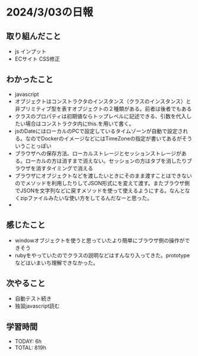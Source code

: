 # 2024/3/03の日報

## 取り組んだこと
- js インプット
- ECサイト CSS修正

## わかったこと
- javascript
- オブジェクトはコンストラクタのインスタンス（クラスのインスタンス）と非プリミティブ型を表すオブジェクトの２種類がある。前者は後者でもある
- クラスのプロパティは初期値ならトップレベルに記述できる、引数を代入したい場合はコンストラクタ内にthis.を用いて書く。
- jsのDateにはローカルのPCで設定しているタイムゾーンが自動で設定される。なのでDockerのイメージなどにはTimeZoneの指定が書いてあるがそういうことっぽい
- ブラウザへの保存方法、ローカルストレージとセッションストレージがある。ローカルの方は消すまで消えない。セッションの方はタブを消したりブラウザを消すタイミングで消える
- ブラウザにオブジェクトなどを渡したいときにそのまま渡すことはできないのでメソッドを利用したりしてJSON形式にを変えて渡す。またブラウザ側でJSONを文字列などに戻すメソッドを使って使えるようにする。なんとなくzipファイルみたいな使い方をしてるんだなーと思った。
- 

## 感じたこと
- windowオブジェクトを使うと思っていたより簡単にブラウザ側の操作ができそう
- rubyをやっていたのでクラスの説明などはすんなり入ってきた。prototypeなどはいまいち理解できなかった。

## 次やること
- 自動テスト続き
- 独習javascript読む


## 学習時間
- TODAY: 6h
- TOTAL: 819h
